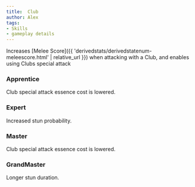 ```yaml
---
title:  Club
author: Alex
tags:
- Skills
- gameplay details
---                               
```






Increases [Melee Score]({{ 'derivedstats/derivedstatenum-meleescore.html' | relative_url }}) when attacking with a Club, and enables using Clubs special attack
### Apprentice
Club special attack essence cost is lowered.

### Expert
Increased stun probability.

### Master
Club special attack essence cost is lowered.

### GrandMaster
Longer stun duration.



